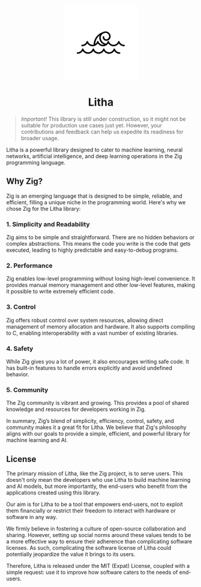 <center>
    <img src="litha-icon-np.png">
    <h1>Litha</h1>
</center>

> *Important!* This library is still under construction, so it might not be suitable for production use cases just yet. However, your contributions and feedback can help us expedite its readiness for broader usage.

Litha is a powerful library designed to cater to machine learning, neural networks, artificial intelligence, and deep learning operations in the Zig programming language.

## Why Zig?

Zig is an emerging language that is designed to be simple, reliable, and efficient, filling a unique niche in the programming world. Here's why we chose Zig for the Litha library:

### 1. Simplicity and Readability
Zig aims to be simple and straightforward. There are no hidden behaviors or complex abstractions. This means the code you write is the code that gets executed, leading to highly predictable and easy-to-debug programs.

### 2. Performance
Zig enables low-level programming without losing high-level convenience. It provides manual memory management and other low-level features, making it possible to write extremely efficient code.

### 3. Control
Zig offers robust control over system resources, allowing direct management of memory allocation and hardware. It also supports compiling to C, enabling interoperability with a vast number of existing libraries.

### 4. Safety
While Zig gives you a lot of power, it also encourages writing safe code. It has built-in features to handle errors explicitly and avoid undefined behavior.

### 5. Community
The Zig community is vibrant and growing. This provides a pool of shared knowledge and resources for developers working in Zig.

In summary, Zig’s blend of simplicity, efficiency, control, safety, and community makes it a great fit for Litha. We believe that Zig's philosophy aligns with our goals to provide a simple, efficient, and powerful library for machine learning and AI.

## License

The primary mission of Litha, like the Zig project, is to serve users. This doesn't only mean the developers who use Litha to build machine learning and AI models, but more importantly, the end-users who benefit from the applications created using this library.

Our aim is for Litha to be a tool that empowers end-users, not to exploit them financially or restrict their freedom to interact with hardware or software in any way.

We firmly believe in fostering a culture of open-source collaboration and sharing. However, setting up social norms around these values tends to be a more effective way to ensure their adherence than complicating software licenses. As such, complicating the software license of Litha could potentially jeopardize the value it brings to its users.

Therefore, Litha is released under the MIT (Expat) License, coupled with a simple request: use it to improve how software caters to the needs of end-users.